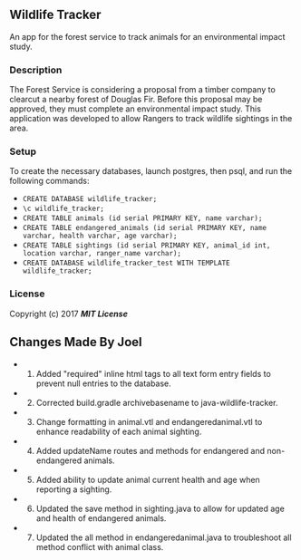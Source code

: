 ## Wildlife Tracker

An app for the forest service to track animals for an environmental impact study.

### Description

The Forest Service is considering a proposal from a timber company to clearcut a nearby forest of Douglas Fir. Before this proposal may be approved, they must complete an environmental impact study. This application was developed to allow Rangers to track wildlife sightings in the area.

### Setup

To create the necessary databases, launch postgres, then psql, and run the following commands:

* `CREATE DATABASE wildlife_tracker;`
* `\c wildlife_tracker;`
* `CREATE TABLE animals (id serial PRIMARY KEY, name varchar);`
* `CREATE TABLE endangered_animals (id serial PRIMARY KEY, name varchar, health varchar, age varchar);`
* `CREATE TABLE sightings (id serial PRIMARY KEY, animal_id int, location varchar, ranger_name varchar);`
* `CREATE DATABASE wildlife_tracker_test WITH TEMPLATE wildlife_tracker;`

### License

Copyright (c) 2017 **_MIT License_**

## Changes Made By Joel

* 1. Added "required" inline html tags to all text form entry fields to prevent null entries to the database.
* 2. Corrected build.gradle archivebasename to java-wildlife-tracker.
* 3. Change formatting in animal.vtl and endangeredanimal.vtl to enhance readability  of each animal sighting.
* 4. Added updateName routes and methods for endangered and non-endangered animals.
* 5. Added ability to update animal current health and age when reporting a sighting.
* 6. Updated the save method in sighting.java to allow for updated age and health of endangered animals.
* 7. Updated the all method in endangeredanimal.java to troubleshoot all method conflict with animal class.
